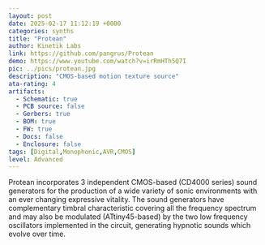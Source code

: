 ```yaml
---
layout: post
date: 2025-02-17 11:12:19 +0000
categories: synths
title: "Protean"
author: Kinetik Labs
link: https://github.com/pangrus/Protean
demo: https://www.youtube.com/watch?v=irRmHTh5Q7I
pic: ../pics/protean.jpg
description: "CMOS-based motion texture source"
ata-rating: 4
artifacts:
  - Schematic: true
  - PCB source: false
  - Gerbers: true
  - BOM: true
  - FW: true
  - Docs: false
  - Enclosure: false
tags: [Digital,Monophonic,AVR,CMOS]
level: Advanced
---
```


Protean incorporates 3 independent CMOS-based (CD4000 series) sound generators for the production of a wide variety of sonic environments with an ever changing expressive vitality. The sound generators have complementary timbral characteristic covering all the frequency spectrum and may also be modulated (ATtiny45-based) by the two low frequency oscillators implemented in the circuit, generating hypnotic sounds which evolve over time.